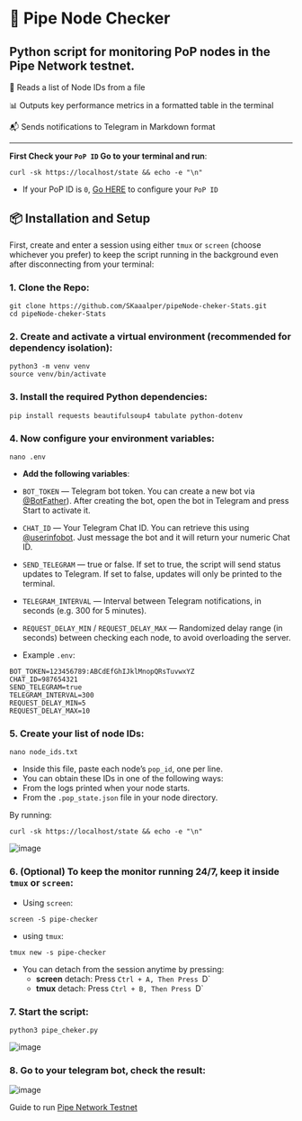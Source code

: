 # 📡 Pipe Node Checker

## Python script for monitoring PoP nodes in the Pipe Network testnet.

🧾 Reads a list of Node IDs from a file

📊 Outputs key performance metrics in a formatted table in the terminal

📬 Sends notifications to Telegram in Markdown format

---

**First Check your `PoP ID` Go to your terminal and run**:
```
curl -sk https://localhost/state && echo -e "\n"
```
- If your PoP ID is `0`, [Go HERE](https://github.com/SKaaalper/Pipe-Network-Testnet?tab=readme-ov-file#pop-id-error-guide) to configure your `PoP ID`

## 📦 Installation and Setup

First, create and enter a session using either `tmux` or `screen` (choose whichever you prefer) to keep the script running in the background even after disconnecting from your terminal:

### 1. Clone the Repo:
```
git clone https://github.com/SKaaalper/pipeNode-cheker-Stats.git
cd pipeNode-cheker-Stats
```

### 2. Create and activate a virtual environment (recommended for dependency isolation):
```
python3 -m venv venv
source venv/bin/activate
```

### 3. Install the required Python dependencies:
```
pip install requests beautifulsoup4 tabulate python-dotenv
```

### 4. Now configure your environment variables:
```
nano .env
```

- **Add the following variables**:

- `BOT_TOKEN` — Telegram bot token.
You can create a new bot via [@BotFather](https://t.me/BotFather)). After creating the bot, open the bot in Telegram and press Start to activate it.

- `CHAT_ID` — Your Telegram Chat ID.
You can retrieve this using [@userinfobot](https://t.me/userinfobot). Just message the bot and it will return your numeric Chat ID.

- `SEND_TELEGRAM` — true or false.
If set to true, the script will send status updates to Telegram. If set to false, updates will only be printed to the terminal.

- `TELEGRAM_INTERVAL` — Interval between Telegram notifications, in seconds (e.g. 300 for 5 minutes).

- `REQUEST_DELAY_MIN` / `REQUEST_DELAY_MAX` — Randomized delay range (in seconds) between checking each node, to avoid overloading the server.

- Example `.env`:
```
BOT_TOKEN=123456789:ABCdEfGhIJklMnopQRsTuvwxYZ
CHAT_ID=987654321
SEND_TELEGRAM=true
TELEGRAM_INTERVAL=300
REQUEST_DELAY_MIN=5
REQUEST_DELAY_MAX=10
```

### 5. Create your list of node IDs:
```
nano node_ids.txt
```
- Inside this file, paste each node’s `pop_id`, one per line.
- You can obtain these IDs in one of the following ways:
- From the logs printed when your node starts.
- From the `.pop_state.json` file in your node directory.

By running:
```
curl -sk https://localhost/state && echo -e "\n"
```
![image](https://github.com/user-attachments/assets/fef2feca-1f2a-4854-be52-fd201069742b)


### 6. (Optional) To keep the monitor running 24/7, keep it inside `tmux` or `screen`:

- Using `screen`:
```
screen -S pipe-checker
```

- using `tmux`:
```
tmux new -s pipe-checker
```

- You can detach from the session anytime by pressing:
  - **screen** detach: Press `Ctrl + A, Then Press `D`
  - **tmux** detach: Press `Ctrl + B, Then Press `D`
 
### 7. Start the script:
```
python3 pipe_cheker.py
```

![image](https://github.com/user-attachments/assets/f58e076f-621c-4e95-a7e0-a30632bae902)

### 8. Go to your telegram bot, check the result:

![image](https://github.com/user-attachments/assets/ddfaac78-96d4-4904-a9f4-e5d947e0204f)

Guide to run [Pipe Network Testnet](https://github.com/SKaaalper/Pipe-Network-Testnet)
